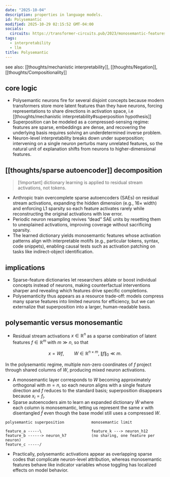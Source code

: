 ```yaml
---
date: "2025-10-04"
description: properties in language models.
id: Polysemantic
modified: 2025-10-29 02:15:52 GMT-04:00
socials:
  circuits: https://transformer-circuits.pub/2023/monosemantic-features/index.html
tags:
  - interpretability
  - llm
title: Polysemantic
---
```


see also: [[thoughts/mechanistic interpretability]], [[thoughts/Negation]], [[thoughts/Compositionality]]

## core logic

- Polysemantic neurons fire for several disjoint concepts because modern transformers store more latent features than they have neurons, forcing representations to share directions in activation space, i.e [[thoughts/mechanistic interpretability#superposition hypothesis]]
- Superposition can be modeled as a compressed-sensing regime: features are sparse, embeddings are dense, and recovering the underlying basis requires solving an underdetermined inverse problem.
- Neuron-level interpretability breaks down under superposition; intervening on a single neuron perturbs many unrelated features, so the natural unit of explanation shifts from neurons to higher-dimensional features.

## [[thoughts/sparse autoencoder]] decomposition

> [!important] dictionary learning is applied to residual stream activations, not tokens.

- Anthropic train overcomplete sparse autoencoders (SAEs) on residual stream activations, expanding the hidden dimension (e.g., 16× width) and enforcing L1 sparsity so each feature activates rarely while reconstructing the original activations with low error.
- Periodic neuron resampling revives “dead” SAE units by resetting them to unexplained activations, improving coverage without sacrificing sparsity.
- The learned dictionary yields monosemantic features whose activation patterns align with interpretable motifs (e.g., particular tokens, syntax, code snippets), enabling causal tests such as activation patching on tasks like indirect-object identification.

## implications

- Sparse-feature dictionaries let researchers ablate or boost individual concepts instead of neurons, making counterfactual interventions sharper and revealing which features drive specific completions.
- Polysemanticity thus appears as a resource trade-off: models compress many sparse features into limited neurons for efficiency, but we can externalize that superposition into a larger, human-readable basis.

## polysemantic versus monosemantic

- Residual stream activations $x \in \mathbb{R}^n$ as a sparse combination of latent features $f \in \mathbb{R}^m$ with $m \gg n$, so that

$$
x = W f, \qquad W \in \mathbb{R}^{n \times m}, \; \|f\|_0 \ll m.
$$

In the polysemantic regime, multiple non-zero coordinates of $f$ project through shared columns of $W$, producing mixed neuron activations.

- A monosemantic layer corresponds to $W$ becoming approximately orthogonal with $m = n$, so each neuron aligns with a single feature direction and $f$ reduces to the standard basis; superposition disappears because $x_i = f_i$.
- Sparse autoencoders aim to learn an expanded dictionary $\tilde{W}$ where each column is monosemantic, letting us represent the same $x$ with disentangled $\tilde{f}$ even though the base model still uses a compressed $W$.

```
polysemantic superposition            monosemantic limit

feature_a -----\                      feature_k ---> neuron_h12
feature_b ------> neuron_h7           (no sharing, one feature per neuron)
feature_c -----/
```

- Practically, polysemantic activations appear as overlapping sparse codes that complicate neuron-level attribution, whereas monosemantic features behave like indicator variables whose toggling has localized effects on model behavior.
